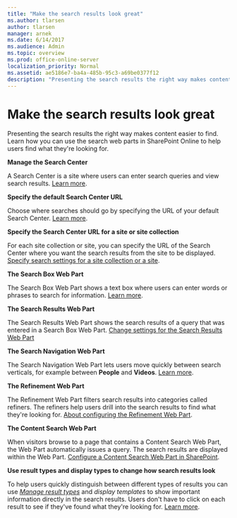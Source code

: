```yaml
---
title: "Make the search results look great"
ms.author: tlarsen
author: tlarsen
manager: arnek
ms.date: 6/14/2017
ms.audience: Admin
ms.topic: overview
ms.prod: office-online-server
localization_priority: Normal
ms.assetid: ae5186e7-ba4a-485b-95c3-a69be0377f12
description: "Presenting the search results the right way makes content easier to find. Learn how you can use the search web parts in SharePoint Online to help users find what they're looking for."
---
```


# Make the search results look great

Presenting the search results the right way makes content easier to find. Learn how you can use the search web parts in SharePoint Online to help users find what they're looking for. 
  
 **Manage the Search Center**
  
A Search Center is a site where users can enter search queries and view search results. [Learn more](manage-the-search-center).
  
 **Specify the default Search Center URL**
  
Choose where searches should go by specifying the URL of your default Search Center. [Learn more](specify-default-search-center).
  
 **Specify the Search Center URL for a site or site collection**
  
For each site collection or site, you can specify the URL of the Search Center where you want the search results from the site to be displayed. [Specify search settings for a site collection or a site](https://support.office.com/article/99da1d77-f42b-4f56-b48a-24e87f336e91).
  
 **The Search Box Web Part**
  
The Search Box Web Part shows a text box where users can enter words or phrases to search for information. [Learn more](the-search-box-web-part).
  
 **The Search Results Web Part**
  
The Search Results Web Part shows the search results of a query that was entered in a Search Box Web Part. [Change settings for the Search Results Web Part](https://support.office.com/article/40ff85b3-bc5e-4230-b1dd-f088188e487e)
  
 **The Search Navigation Web Part**
  
The Search Navigation Web Part lets users move quickly between search verticals, for example between **People** and **Videos**. [Learn more](the-search-navigation-web-part).
  
 **The Refinement Web Part**
  
The Refinement Web Part filters search results into categories called refiners. The refiners help users drill into the search results to find what they're looking for. [About configuring the Refinement Web Part](https://support.office.com/article/7cef67e8-b992-4659-b21a-ba534eea102e).
  
 **The Content Search Web Part**
  
When visitors browse to a page that contains a Content Search Web Part, the Web Part automatically issues a query. The search results are displayed within the Web Part. [Configure a Content Search Web Part in SharePoint](https://support.office.com/article/0dc16de1-dbe4-462b-babb-bf8338c36c9a).
  
 **Use result types and display types to change how search results look**
  
To help users quickly distinguish between different types of results you can use  *[Manage result types](https://support.office.com/article/ceccf561-e82c-495c-bf3e-b3f006ae9c8c)*  and  *display templates*  to show important information directly in the search results. Users don't have to click on each result to see if they've found what they're looking for. [Learn more](result-types-disp-templates).
  

